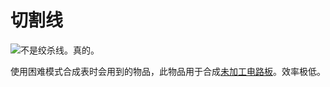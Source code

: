 # 切割线

![不是绞杀线。真的。](oredict:oc:materialCuttingWire)

使用困难模式合成表时会用到的物品，此物品用于合成[未加工电路板](rawCircuitBoard.md)。效率极低。
